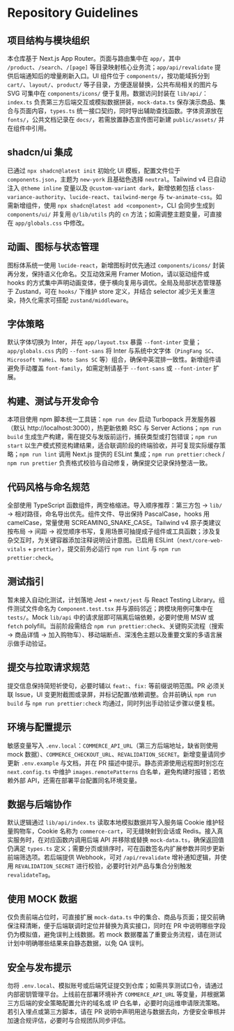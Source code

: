 # Repository Guidelines

## 项目结构与模块组织

本仓库基于 Next.js App Router。页面与路由集中在 `app/`，其中 `/product`、`/search`、`/[page]` 等目录映射核心业务流；`app/api/revalidate` 提供后端通知后的增量刷新入口。UI 组件位于 `components/`，按功能域拆分到 `cart/`、`layout/`、`product/` 等子目录，方便逐层替换，公共布局相关的图片与 SVG 可集中在 `components/icons/` 便于复用。数据访问封装在 `lib/api/`：`index.ts` 负责第三方后端交互或模拟数据拼装，`mock-data.ts` 保存演示商品、集合与页面内容，`types.ts` 统一接口契约，同时导出辅助查找函数。字体资源放在 `fonts/`，公共文档记录在 `docs/`，若需放置静态宣传图可新建 `public/assets/` 并在组件中引用。

## shadcn/ui 集成

已通过 `npx shadcn@latest init` 初始化 UI 模板，配置文件位于 `components.json`，主题为 `new-york` 且基础色选择 `neutral`。Tailwind v4 已自动注入 `@theme inline` 变量以及 `@custom-variant dark`，新增依赖包括 `class-variance-authority`、`lucide-react`、`tailwind-merge` 与 `tw-animate-css`。如需新增组件，使用 `npx shadcn@latest add <component>`，CLI 会同步生成到 `components/ui/` 并复用 `@/lib/utils` 内的 `cn` 方法；如需调整主题变量，可直接在 `app/globals.css` 中修改。

## 动画、图标与状态管理

图标体系统一使用 `lucide-react`，新增图标时优先通过 `components/icons/` 封装再分发，保持语义化命名。交互动效采用 Framer Motion，请以驱动组件或 hooks 的方式集中声明动画变体，便于横向复用与调优。全局及局部状态管理基于 Zustand，可在 `hooks/` 下维护 store 定义，并结合 selector 减少无关重渲染，持久化需求可搭配 `zustand/middleware`。

## 字体策略

默认字体切换为 Inter，并在 `app/layout.tsx` 暴露 `--font-inter` 变量；`app/globals.css` 内的 `--font-sans` 将 Inter 与系统中文字体（`PingFang SC`、`Microsoft YaHei`、`Noto Sans SC` 等）组合，确保中英混排一致性。新增组件请避免手动覆盖 `font-family`，如需定制请基于 `--font-sans` 或 `--font-inter` 扩展。

## 构建、测试与开发命令

本项目使用 npm 脚本统一工具链：`npm run dev` 启动 Turbopack 开发服务器（默认 http://localhost:3000），热更新依赖 RSC 与 Server Actions；`npm run build` 生成生产构建，需在提交与发版前运行，捕获类型或打包错误；`npm run start` 以生产模式预览构建结果，适合联调阶段的终端验收，并可复现实际缓存策略；`npm run lint` 调用 Next.js 提供的 ESLint 集成；`npm run prettier:check` / `npm run prettier` 负责格式校验与自动修复，确保提交记录保持整洁一致。

## 代码风格与命名规范

全部使用 TypeScript 函数组件，两空格缩进。导入顺序推荐：第三方包 → `lib/` → 相对路径，命名导出优先。组件文件、导出保持 PascalCase，hooks 用 camelCase，常量使用 SCREAMING_SNAKE_CASE。Tailwind v4 原子类建议按布局 → 间距 → 视觉顺序书写，复用场景可抽提成子组件或工具函数；涉及复杂交互时，为关键容器添加注释说明设计意图。已启用 ESLint（`next/core-web-vitals` + `prettier`），提交前务必运行 `npm run lint` 与 `npm run prettier:check`。

## 测试指引

暂未接入自动化测试，计划落地 Jest + `next/jest` 与 React Testing Library。组件测试文件命名为 `Component.test.tsx` 并与源码邻近；跨模块用例可集中在 `tests/`。Mock `lib/api` 中的请求层即可隔离后端依赖，必要时使用 MSW 或 `fetch` polyfill。当前阶段需结合 `npm run prettier:check`、关键购买流程（搜索 → 商品详情 → 加入购物车）、移动端断点、深浅色主题以及重要文案的多语言展示做手动验证。

## 提交与拉取请求规范

提交信息保持简短祈使句，必要时辅以 `feat:`、`fix:` 等前缀说明范围。PR 必须关联 Issue，UI 变更附截图或录屏，并标记配置/依赖调整。合并前确认 `npm run build` 与 `npm run prettier:check` 均通过，同时列出手动验证步骤以便复核。

## 环境与配置提示

敏感变量写入 `.env.local`：`COMMERCE_API_URL`（第三方后端地址，缺省则使用 mock 数据）、`COMMERCE_CHECKOUT_URL`、`REVALIDATION_SECRET`。新增变量请同步更新 `.env.example` 与文档，并在 PR 描述中提示。静态资源使用远程图时别忘在 `next.config.ts` 中维护 `images.remotePatterns` 白名单，避免构建时报错；若依赖外部 API，还需在部署平台配置同名环境变量。

## 数据与后端协作

默认逻辑通过 `lib/api/index.ts` 读取本地模拟数据并写入服务端 Cookie 维护轻量购物车，Cookie 名称为 `commerce-cart`，可无缝映射到会话或 Redis。接入真实服务时，在对应函数内调用后端 API 并移除或替换 `mock-data.ts`，确保返回值仍满足 `types.ts` 定义；需要分页或排序时，可在函数签名内扩展参数并同步更新前端筛选项。若后端提供 Webhook，可对 `/api/revalidate` 增补通知逻辑，并使用 `REVALIDATION_SECRET` 进行校验，必要时针对产品与集合分别触发 `revalidateTag`。

## 使用 MOCK 数据

仅负责前端占位时，可直接扩展 `mock-data.ts` 中的集合、商品与页面；提交前确保注释清晰，便于后端联调时定位并替换为真实接口，同时在 PR 中说明哪些字段仍为模拟值，避免误判上线数据。若 mock 数据覆盖了重要业务流程，请在测试计划中明确哪些结果来自静态数据，以免 QA 误判。

## 安全与发布提示

勿将 `.env.local`、模拟账号或后端凭证提交到仓库；如需共享测试口令，请通过内部密钥管理平台。上线前在部署环境补齐 `COMMERCE_API_URL` 等变量，并根据第三方后端的安全策略配置允许的域名或 IP 白名单，必要时向运维申请限流策略。若引入埋点或第三方脚本，请在 PR 说明中声明用途与数据去向，方便安全审核并加速合规评估，必要时与合规团队同步评估。
